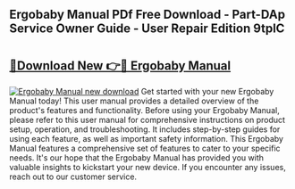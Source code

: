 ## Ergobaby Manual PDf Free Download - Part-DAp Service Owner Guide - User Repair Edition 9tplC

# <h2><a href="http://cf19192.oget.top/?id=Ergobaby+Manual">🔗Download New 👉🔴 Ergobaby Manual</a></h2>

[![Ergobaby Manual new download](https://i.imgur.com/5g1atiW.png)](http://cf19192.oget.top/?id=Ergobaby+Manual)
Get started with your new Ergobaby Manual today! This user manual provides a detailed overview of the product's features and functionality. Before using your Ergobaby Manual, please refer to this user manual for comprehensive instructions on product setup, operation, and troubleshooting. It includes step-by-step guides for using each feature, as well as important safety information. This Ergobaby Manual features a comprehensive set of features to cater to your specific needs. It's our hope that the Ergobaby Manual has provided you with valuable insights to kickstart your new device. If you encounter any issues, reach out to our customer service.

